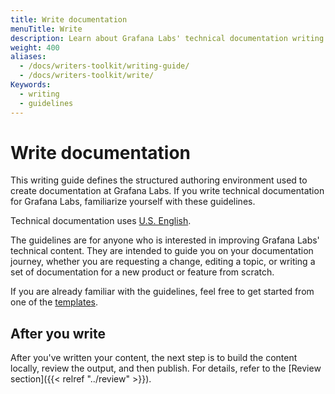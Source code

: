 ```yaml
---
title: Write documentation
menuTitle: Write
description: Learn about Grafana Labs' technical documentation writing guidelines.
weight: 400
aliases:
  - /docs/writers-toolkit/writing-guide/
  - /docs/writers-toolkit/write/
Keywords:
  - writing
  - guidelines
---
```


# Write documentation

This writing guide defines the structured authoring environment used to create documentation at Grafana Labs.
If you write technical documentation for Grafana Labs, familiarize yourself with these guidelines.

Technical documentation uses [U.S. English](https://developers.google.com/style/translation).

The guidelines are for anyone who is interested in improving Grafana Labs' technical content.
They are intended to guide you on your documentation journey, whether you are requesting a change, editing a topic, or writing a set of documentation for a new product or feature from scratch.

If you are already familiar with the guidelines, feel free to get started from one of the [templates](https://github.com/grafana/writers-toolkit/tree/main/docs/static/templates).

## After you write

After you've written your content, the next step is to build the content locally, review the output, and then publish.
For details, refer to the [Review section]({{< relref "../review" >}}).
